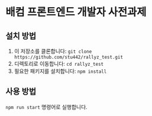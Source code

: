 # 배컴 프론트엔드 개발자 사전과제

## 설치 방법

1. 이 저장소를 클론합니다: `git clone https://github.com/stu442/rallyz_test.git`
2. 디렉토리로 이동합니다: `cd rallyz_test`
3. 필요한 패키지를 설치합니다: `npm install`

## 사용 방법

`npm run start` 명령어로 실행합니다.
